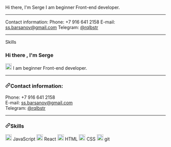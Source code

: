 Hi there, I'm Serge
I am beginner Front-end developer.

<hr>

Contact information:
Phone: +7 916 641 2158
E-mail: [ss.barsanov@gmail.com](ss.barsanov@gmail.com)
Telegram: [@rqlbstr](https://t.me/rqlbstr)

<hr>
Skills



<article class="markdown-body entry-content container-lg" itemprop="text"><h3>Hi there , I'm  Serge </h3>
<p><g-emoji class="g-emoji" alias="star" fallback-src="https://github.githubassets.com/images/icons/emoji/unicode/2b50.png"><img class="emoji" alt="star" height="20" width="20" src="https://github.githubassets.com/images/icons/emoji/unicode/2b50.png"></g-emoji> I am beginner Front-end developer.</p>

<hr>
<h3><a id="user-content-contact-information" class="anchor" aria-hidden="true" href="#contact-information"><svg class="octicon octicon-link" viewBox="0 0 16 16" version="1.1" width="16" height="16" aria-hidden="true"><path fill-rule="evenodd" d="M7.775 3.275a.75.75 0 001.06 1.06l1.25-1.25a2 2 0 112.83 2.83l-2.5 2.5a2 2 0 01-2.83 0 .75.75 0 00-1.06 1.06 3.5 3.5 0 004.95 0l2.5-2.5a3.5 3.5 0 00-4.95-4.95l-1.25 1.25zm-4.69 9.64a2 2 0 010-2.83l2.5-2.5a2 2 0 012.83 0 .75.75 0 001.06-1.06 3.5 3.5 0 00-4.95 0l-2.5 2.5a3.5 3.5 0 004.95 4.95l1.25-1.25a.75.75 0 00-1.06-1.06l-1.25 1.25a2 2 0 01-2.83 0z"></path></svg></a>Contact information:</h3>
<p>Phone: +7 916 641 2158<br>
E-mail: <a href="mailto:ss.barsanov@gmail.com">ss.barsanov@gmail.com</a><br>
Telegram: <a href="https://t.me/rqlbstr" rel="nofollow">@rqlbstr</a></p>
<hr>
<h3><a id="user-content-skills" class="anchor" aria-hidden="true" href="#skills"><svg class="octicon octicon-link" viewBox="0 0 16 16" version="1.1" width="16" height="16" aria-hidden="true"><path fill-rule="evenodd" d="M7.775 3.275a.75.75 0 001.06 1.06l1.25-1.25a2 2 0 112.83 2.83l-2.5 2.5a2 2 0 01-2.83 0 .75.75 0 00-1.06 1.06 3.5 3.5 0 004.95 0l2.5-2.5a3.5 3.5 0 00-4.95-4.95l-1.25 1.25zm-4.69 9.64a2 2 0 010-2.83l2.5-2.5a2 2 0 012.83 0 .75.75 0 001.06-1.06 3.5 3.5 0 00-4.95 0l-2.5 2.5a3.5 3.5 0 004.95 4.95l1.25-1.25a.75.75 0 00-1.06-1.06l-1.25 1.25a2 2 0 01-2.83 0z"></path></svg></a>Skills</h3>
<p><g-emoji class="g-emoji" alias="ballot_box_with_check" fallback-src="https://github.githubassets.com/images/icons/emoji/unicode/2611.png"><img class="emoji" alt="ballot_box_with_check" height="20" width="20" src="https://github.githubassets.com/images/icons/emoji/unicode/2611.png"></g-emoji> JavaScript
<g-emoji class="g-emoji" alias="ballot_box_with_check" fallback-src="https://github.githubassets.com/images/icons/emoji/unicode/2611.png"><img class="emoji" alt="ballot_box_with_check" height="20" width="20" src="https://github.githubassets.com/images/icons/emoji/unicode/2611.png"></g-emoji> React
<g-emoji class="g-emoji" alias="ballot_box_with_check" fallback-src="https://github.githubassets.com/images/icons/emoji/unicode/2611.png"><img class="emoji" alt="ballot_box_with_check" height="20" width="20" src="https://github.githubassets.com/images/icons/emoji/unicode/2611.png"></g-emoji> HTML
<g-emoji class="g-emoji" alias="ballot_box_with_check" fallback-src="https://github.githubassets.com/images/icons/emoji/unicode/2611.png"><img class="emoji" alt="ballot_box_with_check" height="20" width="20" src="https://github.githubassets.com/images/icons/emoji/unicode/2611.png"></g-emoji> CSS
<g-emoji class="g-emoji" alias="ballot_box_with_check" fallback-src="https://github.githubassets.com/images/icons/emoji/unicode/2611.png"><img class="emoji" alt="ballot_box_with_check" height="20" width="20" src="https://github.githubassets.com/images/icons/emoji/unicode/2611.png"></g-emoji> git</p>
</article>
